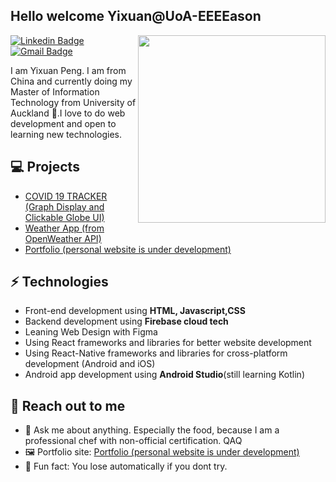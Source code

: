 <h2> Hello welcome Yixuan@UoA-EEEEason</h2>

<img align='right' src='http://www.jenyalestina.com/blog/wp-content/uploads/2019/05/web-development-1024x582.jpg' width='300"' alt="">

[![Linkedin Badge](https://img.shields.io/badge/-Lindkeden-blue?style=flat-square&logo=Linkedin&logoColor=white&link=https://www.linkedin.com/in/suyash-srivastava-458b0117)](https://www.linkedin.com/in/suyash-srivastava-458b01173)
[![Gmail Badge](https://img.shields.io/badge/-Gmail-Red?style=flat-square&logo=Gmail&logoColor=white&link=mailto:suyash.srivastava14@gmail.com)](mailto:suyash.srivastava14@gmail.com)

I am Yixuan Peng. I am from China and currently doing my Master of Information Technology from University of Auckland 🏫.I love to do web development and open to learning new technologies.

## 💻 Projects
* [COVID 19 TRACKER (Graph Display and Clickable Globe UI)](https://suyash-srivastava.github.io/suyashsrivastava/COVID19)
* [Weather App (from OpenWeather API)](https://suyash-srivastava.github.io/suyashsrivastava/Weather)
* [Portfolio (personal website is under development)](https://github.com/UoA-EEEEason)

## ⚡ Technologies
- Front-end development using **HTML, Javascript,CSS**
- Backend development using **Firebase cloud tech**
- Leaning Web Design with Figma
- Using React frameworks and libraries for better website development
- Using React-Native frameworks and libraries for cross-platform development (Android and iOS)
- Android app development using **Android Studio**(still learning Kotlin)

## 👋 Reach out to me
- 💬 Ask me about anything. Especially the food, because I am a professional chef with non-official certification. QAQ
- 🖼️ Portfolio site: [Portfolio (personal website is under development)](https://github.com/UoA-EEEEason)
- 💎 Fun fact: You lose automatically if you dont try.
